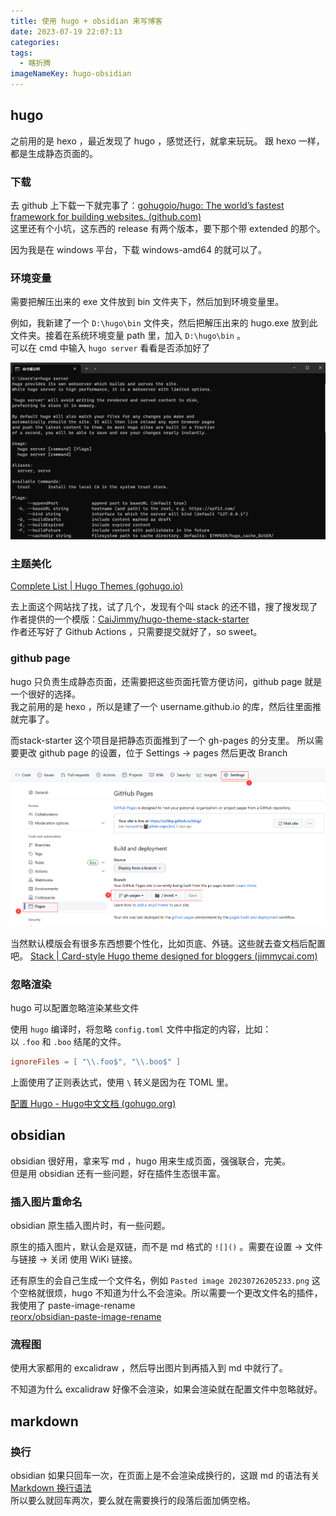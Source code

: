```yaml
---
title: 使用 hugo + obsidian 来写博客
date: 2023-07-19 22:07:13
categories: 
tags:
  - 瞎折腾
imageNameKey: hugo-obsidian
---
```


## hugo
之前用的是 hexo ，最近发现了 hugo ，感觉还行，就拿来玩玩。 
跟 hexo 一样，都是生成静态页面的。

### 下载
去 github 上下载一下就完事了：[gohugoio/hugo: The world’s fastest framework for building websites. (github.com)](https://github.com/gohugoio/hugo)  
这里还有个小坑，这东西的 release 有两个版本，要下那个带 extended 的那个。

因为我是在 windows 平台，下载 windows-amd64 的就可以了。

### 环境变量
需要把解压出来的 exe 文件放到 bin 文件夹下，然后加到环境变量里。

例如，我新建了一个 `D:\hugo\bin` 文件夹，然后把解压出来的 hugo.exe 放到此文件夹。接着在系统环境变量 path 里，加入 `D:\hugo\bin` 。  
可以在 cmd 中输入 `hugo server` 看看是否添加好了

![](assets/hugo-obsidian.png)

### 主题美化
[Complete List | Hugo Themes (gohugo.io)](https://themes.gohugo.io/)

去上面这个网站找了找，试了几个，发现有个叫 stack 的还不错，搜了搜发现了作者提供的一个模版：[CaiJimmy/hugo-theme-stack-starter](https://github.com/CaiJimmy/hugo-theme-stack-starter)  
作者还写好了 Github Actions ，只需要提交就好了，so sweet。

### github page
hugo 只负责生成静态页面，还需要把这些页面托管方便访问，github page 就是一个很好的选择。  
我之前用的是 hexo ，所以是建了一个 username.github.io 的库，然后往里面推就完事了。

而stack-starter 这个项目是把静态页面推到了一个 gh-pages 的分支里。
所以需要更改 github page 的设置，位于 Settings -> pages 
然后更改 Branch

![hugo-obsidian_1.png](assets/hugo-obsidian_1.png)


当然默认模版会有很多东西想要个性化，比如页底、外链。这些就去查文档后配置吧。
[Stack | Card-style Hugo theme designed for bloggers (jimmycai.com)](https://stack.jimmycai.com/)

### 忽略渲染
hugo 可以配置忽略渲染某些文件  

使用 `hugo` 编译时，将忽略 `config.toml` 文件中指定的内容，比如：以 `.foo` 和 `.boo` 结尾的文件。
```toml
ignoreFiles = [ "\\.foo$", "\\.boo$" ]
```
上面使用了正则表达式，使用 `\` 转义是因为在 TOML 里。

[配置 Hugo - Hugo中文文档 (gohugo.org)](https://www.gohugo.org/doc/overview/configuration/)

## obsidian
obsidian 很好用，拿来写 md ，hugo 用来生成页面，强强联合，完美。  
但是用 obsidian 还有一些问题，好在插件生态很丰富。

###  插入图片重命名
obsidian 原生插入图片时，有一些问题。

原生的插入图片，默认会是双链，而不是 md 格式的 `![]()` 。需要在设置 -> 文件与链接 -> 关闭 使用 WiKi 链接。

还有原生的会自己生成一个文件名，例如 `Pasted image 20230726205233.png` 这个空格就很烦，hugo 不知道为什么不会渲染。所以需要一个更改文件名的插件，我使用了 paste-image-rename  
[reorx/obsidian-paste-image-rename](https://github.com/reorx/obsidian-paste-image-rename)

### 流程图
使用大家都用的 excalidraw ，然后导出图片到再插入到 md 中就行了。

不知道为什么 excalidraw 好像不会渲染，如果会渲染就在配置文件中忽略就好。


## markdown
### 换行
obsidian 如果只回车一次，在页面上是不会渲染成换行的，这跟 md 的语法有关 [Markdown 换行语法](https://markdown.com.cn/basic-syntax/line-breaks.html)   
所以要么就回车两次，要么就在需要换行的段落后面加俩空格。